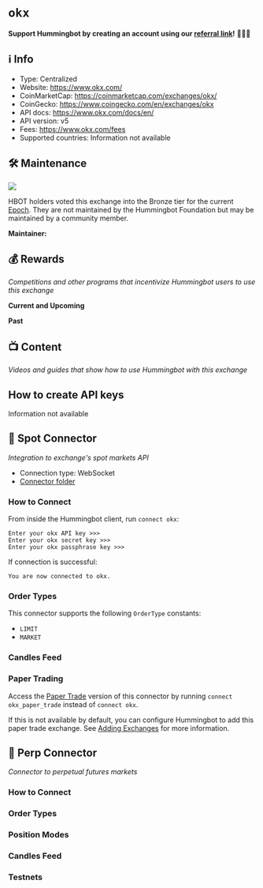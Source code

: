 # `okx`
**Support Hummingbot by creating an account using our [referral link](https://www.okx.com/join/1931920)!** 🙏🙏🙏

## ℹ️ Info

- Type: Centralized
- Website: <https://www.okx.com/>
- CoinMarketCap: <https://coinmarketcap.com/exchanges/okx/>
- CoinGecko: <https://www.coingecko.com/en/exchanges/okx>
- API docs: <https://www.okx.com/docs/en/>
- API version: v5
- Fees: https://www.okx.com/fees
- Supported countries: Information not available

## 🛠 Maintenance

![](https://img.shields.io/static/v1?label=Hummingbot&message=BRONZE&color=green)

HBOT holders voted this exchange into the Bronze tier for the current [Epoch](/governance/epochs). They are not maintained by the Hummingbot Foundation but may be maintained by a community member.

**Maintainer:** 

## 💰 Rewards
*Competitions and other programs that incentivize Hummingbot users to use this exchange*

**Current and Upcoming**



**Past**



## 📺 Content
*Videos and guides that show how to use Hummingbot with this exchange*


## How to create API keys

Information not available

## 🔀 Spot Connector
*Integration to exchange's spot markets API*

- Connection type: WebSocket
- [Connector folder](https://github.com/hummingbot/hummingbot/tree/master/hummingbot/connector/exchange/okx)

### How to Connect

From inside the Hummingbot client, run `connect okx`:

```
Enter your okx API key >>>
Enter your okx secret key >>>
Enter your okx passphrase key >>>
```

If connection is successful:

```
You are now connected to okx.
```


### Order Types

This connector supports the following `OrderType` constants:

- `LIMIT`
- `MARKET`


### Candles Feed


### Paper Trading

Access the [Paper Trade](/global-configs/paper-trade/) version of this connector by running `connect okx_paper_trade` instead of `connect okx`.

If this is not available by default, you can configure Hummingbot to add this paper trade exchange. See [Adding Exchanges](/global-configs/paper-trade/#adding-exchanges) for more information.


## 🔀 Perp Connector
*Connector to perpetual futures markets*


### How to Connect


### Order Types



### Position Modes


### Candles Feed


### Testnets

